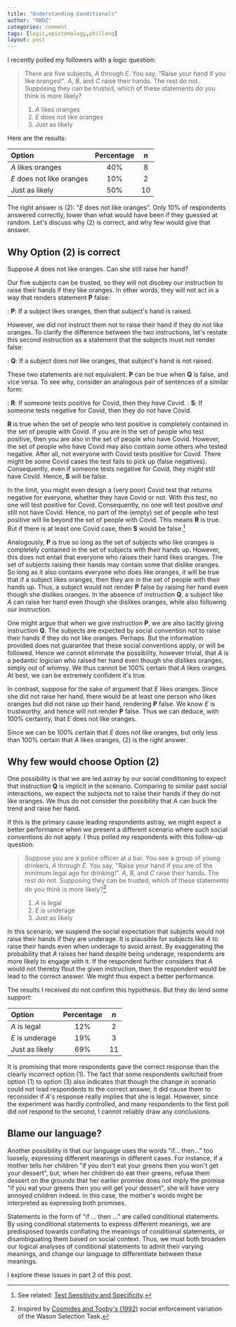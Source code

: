 ```yaml
---
title: "Understanding Conditionals"
author: "GWDZ"
categories: comment
tags: [logic,epistemology,phillang]
layout: post
---
```


I recently polled my followers with a logic question:

> There are five subjects, *A* through *E*. You say, "Raise your hand if you like oranges!". *A*, *B*, and *C* raise their hands. The rest do not. Supposing they can be trusted, which of these statements do you think is more likely?
> 1. *A* likes oranges
> 2. *E* does not like oranges
> 3. Just as likely

Here are the results:

| Option | Percentage | *n* |
|:------|:---------:|:--:|
|*A* likes oranges | 40% | 8 |
|*E* does not like oranges | 10% | 2 |
| Just as likely | 50% | 10 |

The right answer is (2): "*E* does not like oranges". Only 10% of respondents answered correctly, lower than what would have been if they guessed at random. Let's discuss why (2) is correct, and why few would give that answer.

## Why Option (2) is correct

Suppose *A* does not like oranges. Can she still raise her hand? 

Our five subjects can be trusted, so they will not disobey our instruction to raise their hands if they like oranges. In other words, they will not act in a way that renders statement **P** false:

: **P**: If a subject likes oranges, then that subject's hand is raised.

However, we did not instruct them not to raise their hand if they do not like oranges. To clarify the difference between the two instructions, let's restate this second instruction as a statement that the subjects must not render false:

: **Q**: If a subject does not like oranges, that subject's hand is not raised.

These two statements are not equivalent. **P** can be true when **Q** is false, and vice versa. To see why, consider an analogous pair of sentences of a similar form:

: **R**: If someone tests positive for Covid, then they have Covid.
: **S**: If someone tests negative for Covid, then they do not have Covid.

**R** is true when the set of people who test positive is completely contained in the set of people with Covid. If you are in the set of people who test positive, then you are also in the set of people who have Covid. However, the set of people who have Covid may also contain some others who tested negative. After all, not everyone with Covid tests positive for Covid. There might be some Covid cases the test fails to pick up (false negatives). Consequently, even if someone tests negative for Covid, they might still have Covid. Hence, **S** will be false.

In the limit, you might even design a (very poor) Covid test that returns negative for everyone, whether they have Covid or not. With this test, no one will test positive for Covid. Consequently, no one will test positive *and* still not have Covid. Hence, no part of the (empty) set of people who test positive will lie beyond the set of people with Covid. This means **R** is true. But if there is at least one Covid case, then **S** would be false.[^2]

Analogously, **P** is true so long as the set of subjects who like oranges is completely contained in the set of subjects with their hands up. However, this does not entail that everyone who raises their hand likes oranges. The set of subjects raising their hands may contain some that dislike oranges. So long as it also contains everyone who does like oranges, it will be true that if a subject likes oranges, then they are in the set of people with their hands up. Thus, a subject would not render **P** false by raising her hand even though she dislikes oranges. In the absence of instruction **Q**, a subject like *A* can raise her hand even though she dislikes oranges, while also following our instruction.

One might argue that when we give instruction **P**, we are also tacitly giving instruction **Q**. The subjects are expected by social convention not to raise their hands if they do not like oranges. Perhaps. But the information provided does not guarantee that these social conventions apply, or will be followed. Hence we cannot eliminate the possibility, however trivial, that *A* is a pedantic logician who raised her hand even though she dislikes oranges, simply out of whimsy. We thus cannot be 100% certain that *A* likes oranges. At best, we can be extremely confident it's true.

In contrast, suppose for the sake of argument that *E* likes oranges. Since she did not raise her hand, there would be at least one person who likes oranges but did not raise up their hand, rendering **P** false. We know *E* is trustworthy, and hence will not render **P** false. Thus we can deduce, with 100% certainty, that *E* does not like oranges. 

Since we can be 100% certain that *E* does not like oranges, but only less than 100% certain that *A* likes oranges, (2) is the right answer.

## Why few would choose Option (2)

One possibility is that we are led astray by our social conditioning to expect that instruction **Q** is implicit in the scenario. Comparing to similar past social interactions, we expect the subjects not to raise their hands if they do not like oranges. We thus do not consider the possibility that *A* can buck the trend and raise her hand.

If this is the primary cause leading respondents astray, we might expect a better performance when we present a different scenario where such social conventions do not apply. I thus polled my respondents with this follow-up question:

> Suppose you are a police officer at a bar. You see a group of young drinkers, *A* through *E*. You say, "Raise your hand if you are of the minimum legal age for drinking!". *A*, *B*, and *C* raise their hands. The rest do not. Supposing they can be trusted, which of these statements do you think is more likely?[^1]
> 1. *A* is legal
> 2. *E* is underage
> 3. Just as likely

In this scenario, we suspend the social expectation that subjects would not raise their hands if they are underage. It is plausible for subjects like *A* to raise their hands even when underage to avoid arrest. By exaggerating the probability that *A* raises her hand despite being underage, respondents are more likely to engage with it. If the respondent further considers that *A* would not thereby flout the given instruction, then the respondent would be lead to the correct answer. We might thus expect a better performance.

The results I received do not confirm this hypothesis. But they do lend some support:

| Option | Percentage | *n* |
|:------|:---------:|:--:|
|*A* is legal | 12% | 2 |
|*E* is underage | 19% | 3 |
| Just as likely | 69% | 11 |

It is promising that more respondents gave the correct response than the clearly incorrect option (1). The fact that some respondents switched from option (1) to option (3) also indicates that though the change in scenario could not lead respondents to the correct answer, it did cause them to reconsider if *A*'s response really implies that she is legal. However, since the experiment was hardly controlled, and many respondents to the first poll did not respond to the second, I cannot reliably draw any conclusions.

## Blame our language?

Another possibility is that our language uses the words "if... then..." too loosely, expressing different meanings in different cases. For instance, if a mother tells her children "if you don't eat your greens then you won't get your dessert", but, when her children do eat their greens, refuse them dessert on the grounds that her earlier promise does not imply the promise "if you eat your greens then you will get your dessert", she will have very annoyed children indeed. In this case, the mother's words might be interpreted as expressing both promises.

Statements in the form of "if ... then ..." are called conditional statements. By using conditional statements to express different meanings, we are predisposed towards conflating the meanings of conditional statements, or disambiguating them based on social context. Thus, we must both broaden our logical analyses of conditional statements to admit their varying meanings, and change our language to differentiate between these meanings.

I explore these issues in part 2 of this post.




[^1]: Inspired by [Cosmides and Tooby's (1992)](https://www.cep.ucsb.edu/papers/Cogadapt.pdf) social enforcement variation of the Wason Selection Task.

[^2]: See related: [Test Sensitivity and Specificity](https://uk.cochrane.org/news/sensitivity-and-specificity-explained-cochrane-uk-trainees-blog).
